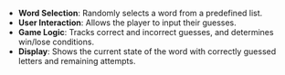 - **Word Selection**: Randomly selects a word from a predefined list.
- **User Interaction**: Allows the player to input their guesses.
- **Game Logic**: Tracks correct and incorrect guesses, and determines win/lose conditions.
- **Display**: Shows the current state of the word with correctly guessed letters and remaining attempts.
